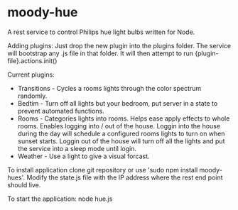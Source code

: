 moody-hue
=========

A rest service to control Philips hue light bulbs written for Node. 

Adding plugins: Just drop the new plugin into the plugins folder. The service will bootstrap any .js file in that folder. It will then attempt to run {plugin-file}.actions.init()

Current plugins:
- Transitions - Cycles a rooms lights through the color spectrum randomly.
- Bedtim - Turn off all lights but your bedroom, put server in a state to prevent automated functions.
- Rooms - Categories lights into rooms. Helps ease apply effects to whole rooms. Enables logging into / out of the house.             Loggin into the house during the day will schedule a configured rooms lights to turn on when sunset starts.
          Loggin out of the house will turn off all the lights and put the service into a sleep mode until login.
- Weather - Use a light to give a visual forcast.

To install application clone git repository or use 'sudo npm install moody-hues'. Modify the state.js file with the IP address where the rest end point should live.

To start the application: node hue.js
